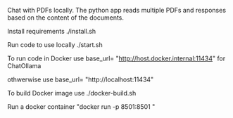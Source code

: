 Chat with PDFs locally. The python app reads multiple PDFs and responses based on the content of the documents.

Install requirements ./install.sh

Run code to use locally ./start.sh

To run code in Docker use base_url= "http://host.docker.internal:11434" for ChatOllama

othwerwise use base_url= "http://localhost:11434"

To build Docker image use ./docker-build.sh

Run a docker container "docker run -p 8501:8501 "
